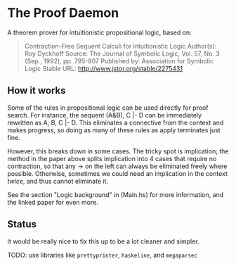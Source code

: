 # The Proof Daemon

A theorem prover for intuitionistic propositional logic,
based on:
> Contraction-Free Sequent Calculi for Intuitionistic Logic
> Author(s): Roy Dyckhoff
> Source: The Journal of Symbolic Logic, Vol. 57, No. 3 (Sep., 1992), pp. 795-807
> Published by: Association for Symbolic Logic
> Stable URL: http://www.jstor.org/stable/2275431 

## How it works
Some of the rules in propositional logic can be used directly for proof search. For instance, the sequent (A&B), C |- D can be immediately rewritten as A, B, C |- D. This eliminates a connective from the context and makes progress, so doing as many of these rules as apply terminates just fine.

However, this breaks down in some cases. The tricky spot is implication; the method in the paper above splits implication into 4 cases that require no contraction, so that any -> on the left can always be eliminated freely where possible. Otherwise, sometimes we could need an implication in the context *twice*, and thus cannot eliminate it.

See the section "Logic background" in (Main.hs) for more information, and the linked paper for even more.

## Status
It would be really nice to fix this up to be a lot cleaner and simpler.

TODO: use libraries like `prettyprinter`, `haskeline`, and `megaparsec`
